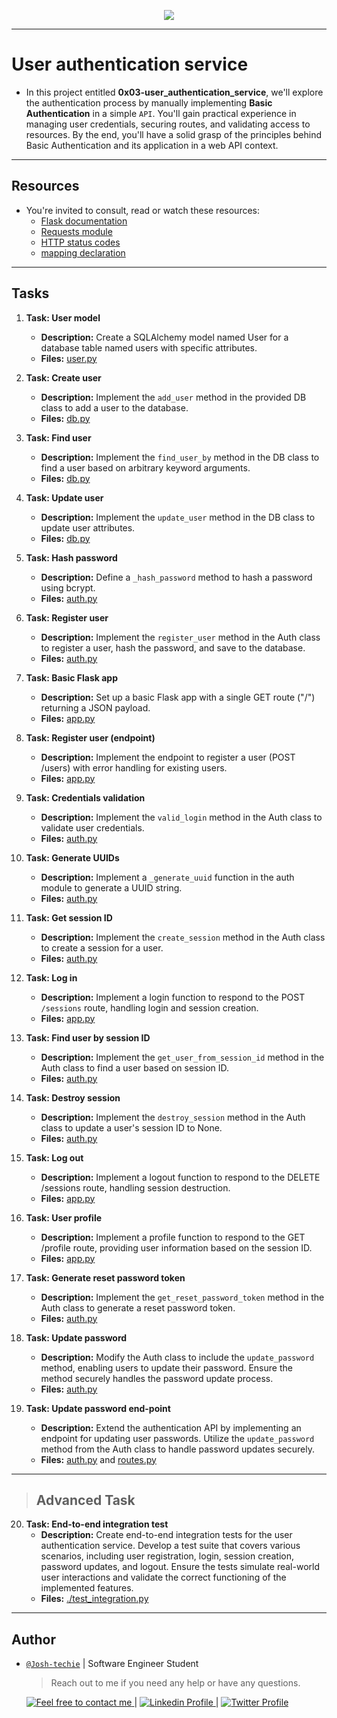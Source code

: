 <p align="center">
<img src ="https://www.deepwatch.com/wp-content/uploads/blog-password-incorrect-1.jpeg">

---

<h1> User authentication service </h1>

- In this project entitled **0x03-user_authentication_service**, we'll explore the authentication process by manually implementing **Basic Authentication** in a simple `API`. You'll gain practical experience in managing user credentials, securing routes, and validating access to resources. By the end, you'll have a solid grasp of the principles behind Basic Authentication and its application in a web API context.

---

<h2> Resources </h2>

- You're invited to consult, read or watch these resources:
  - [Flask documentation](https://flask.palletsprojects.com/en/1.1.x/quickstart/)
  - [Requests module](https://requests.kennethreitz.org/en/latest/user/quickstart/)
  - [HTTP status codes](https://www.w3.org/Protocols/rfc2616/rfc2616-sec10.html)
  - [mapping declaration](https://docs.sqlalchemy.org/en/13/orm/tutorial.html#declare-a-mapping)

---

<h2> Tasks </h2>

1. **Task: User model**

   - **Description:** Create a SQLAlchemy model named User for a database table named users with specific attributes.
   - **Files:** [user.py](./user.py)

2. **Task: Create user**

   - **Description:** Implement the `add_user` method in the provided DB class to add a user to the database.
   - **Files:** [db.py](./db.py)

3. **Task: Find user**

   - **Description:** Implement the `find_user_by` method in the DB class to find a user based on arbitrary keyword arguments.
   - **Files:** [db.py](./db.py)

4. **Task: Update user**

   - **Description:** Implement the `update_user` method in the DB class to update user attributes.
   - **Files:** [db.py](./db.py)

5. **Task: Hash password**

   - **Description:** Define a `_hash_password` method to hash a password using bcrypt.
   - **Files:** [auth.py](./auth.py)

6. **Task: Register user**

   - **Description:** Implement the `register_user` method in the Auth class to register a user, hash the password, and save to the database.
   - **Files:** [auth.py](./auth.py)

7. **Task: Basic Flask app**

   - **Description:** Set up a basic Flask app with a single GET route ("/") returning a JSON payload.
   - **Files:** [app.py](./app.py)

8. **Task: Register user (endpoint)**

   - **Description:** Implement the endpoint to register a user (POST /users) with error handling for existing users.
   - **Files:** [app.py](./app.py)

9. **Task: Credentials validation**

   - **Description:** Implement the `valid_login` method in the Auth class to validate user credentials.
   - **Files:** [auth.py](./auth.py)

10. **Task: Generate UUIDs**

    - **Description:** Implement a `_generate_uuid` function in the auth module to generate a UUID string.
    - **Files:** [auth.py](./auth.py)

11. **Task: Get session ID**

    - **Description:** Implement the `create_session` method in the Auth class to create a session for a user.
    - **Files:** [auth.py](./auth.py)

12. **Task: Log in**

    - **Description:** Implement a login function to respond to the POST `/sessions` route, handling login and session creation.
    - **Files:** [app.py](./app.py)

13. **Task: Find user by session ID**

    - **Description:** Implement the `get_user_from_session_id` method in the Auth class to find a user based on session ID.
    - **Files:** [auth.py](./auth.py)

14. **Task: Destroy session**

    - **Description:** Implement the `destroy_session` method in the Auth class to update a user's session ID to None.
    - **Files:** [auth.py](./auth.py)

15. **Task: Log out**

    - **Description:** Implement a logout function to respond to the DELETE /sessions route, handling session destruction.
    - **Files:** [app.py](./app.py)

16. **Task: User profile**

    - **Description:** Implement a profile function to respond to the GET /profile route, providing user information based on the session ID.
    - **Files:** [app.py](./app.py)

17. **Task: Generate reset password token**
    - **Description:** Implement the `get_reset_password_token` method in the Auth class to generate a reset password token.
    - **Files:** [auth.py](./auth.py)

18. **Task: Update password**
    - **Description:** Modify the Auth class to include the `update_password` method, enabling users to update their password. Ensure the method securely handles the password update process.
    - **Files:** [auth.py](./auth.py)

19. **Task: Update password end-point**
    - **Description:** Extend the authentication API by implementing an endpoint for updating user passwords. Utilize the `update_password` method from the Auth class to handle password updates securely.
    - **Files:** [auth.py](./auth.py) and [routes.py](.routes.py)

---

> ## Advanced Task

20. **Task: End-to-end integration test**
    - **Description:** Create end-to-end integration tests for the user authentication service. Develop a test suite that covers various scenarios, including user registration, login, session creation, password updates, and logout. Ensure the tests simulate real-world user interactions and validate the correct functioning of the implemented features.
    - **Files:** [./test_integration.py](./test_integration.py)

---

<h2> Author </h2>

- [`@Josh-techie`]() | Software Engineer Student

  > Reach out to me if you need any help or have any questions.

  <a href="mailto:youssef.abouyahia@e-polytechnique.ma">
  	<img alt="Feel free to contact me" src="https://img.shields.io/badge/-Ask_me_anything-blue?style=flat&logo=Gmail&logoColor=white&link=mailto:youssef.abouyahia@e-polytechnique.ma&color=3d85c6" />
  </a>
  <span> | </span>
    <a href="https://www.linkedin.com/in/youssef-abouyahia/">
        <img alt="Linkedin Profile" src="https://img.shields.io/badge/-Linkedin-0072b1?style=flat&logo=Linkedin&logoColor=white&link=https://www.linkedin.com/in/youssef-abouyahia/" />
    </a>
    <span> | </span>
    <a href="https://twitter.com/JoesephAb">
        <img alt="Twitter Profile" src="https://img.shields.io/badge/-Twitter-0072b1?style=flat&logo=Twitter&logoColor=white&link=https://twitter.com/JoesephAb&color=1DA1F2" />
    </a>
